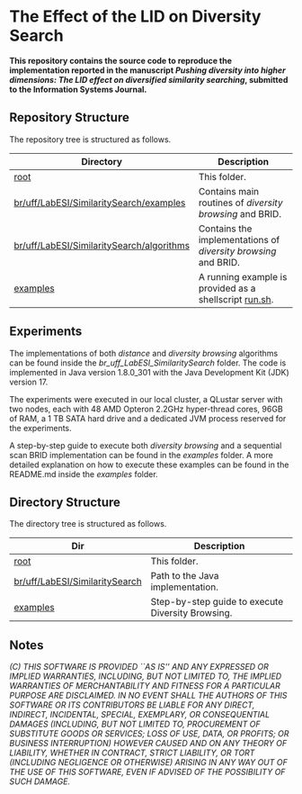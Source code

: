 # The Effect of the LID on Diversity Search

**This repository contains the source code to reproduce the implementation reported in the manuscript _Pushing diversity into higher dimensions: The LID effect on diversified similarity searching_, submitted to the Information Systems Journal.**

## Repository Structure

The repository tree is structured as follows.

| Directory | Description |
| ------ | ------ |
| [root](https://github.com/Jasbick/diversity_browsing)  | This folder. |
| [br/uff/LabESI/SimilaritySearch/examples](https://github.com/Jasbick/LIDEffectOnDivSearch/tree/main/br/uff/LabESI/SimilaritySearch/examples) | Contains main routines of _diversity browsing_ and BRID. |
| [br/uff/LabESI/SimilaritySearch/algorithms](https://github.com/Jasbick/LIDEffectOnDivSearch/tree/main/br/uff/LabESI/SimilaritySearch/algorithms) | Contains the implementations of _diversity browsing_ and BRID. |
| [examples](https://github.com/Jasbick/LIDEffectOnDivSearch/tree/main/examples) | A running example is provided as a shellscript [run.sh](https://github.com/Jasbick/LIDEffectOnDivSearch/tree/main/examples/run.sh). |

## Experiments

The implementations of both _distance_ and _diversity browsing_ algorithms can be found inside the _br\_uff\_LabESI\_SimilaritySearch_ folder. The code is implemented in Java version 1.8.0_301 with the Java Development Kit (JDK) version 17.

The experiments were executed in our local cluster, a QLustar server with two nodes, each with 48 AMD Opteron 2.2GHz hyper-thread cores, 96GB of RAM, a 1 TB SATA hard drive and a dedicated JVM process reserved for the experiments.   

A step-by-step guide to execute both _diversity browsing_ and a sequential scan BRID implementation can be found in the _examples_ folder. A more detailed explanation on how to execute these examples can be found in the README.md inside the _examples_ folder.

## Directory Structure

The directory tree is structured as follows.

| Dir | Description |
| ------ | ------ |
| [root](https://github.com/Jasbick/diversity_browsing)  | This folder. |
| [br/uff/LabESI/SimilaritySearch](https://github.com/Jasbick/LIDEffectOnDivSearch/tree/main/br/uff/LabESI/SimilaritySearch) | Path to the Java implementation. |
| [examples](https://github.com/Jasbick/LIDEffectOnDivSearch/tree/main/examples) | Step-by-step guide to execute Diversity Browsing. |

## Notes

_(C) THIS SOFTWARE IS PROVIDED ``AS IS'' AND ANY EXPRESSED OR IMPLIED WARRANTIES, INCLUDING, BUT NOT LIMITED TO, THE IMPLIED WARRANTIES OF MERCHANTABILITY AND FITNESS FOR A PARTICULAR PURPOSE ARE DISCLAIMED.  IN NO EVENT SHALL THE AUTHORS OF THIS SOFTWARE OR ITS CONTRIBUTORS BE LIABLE FOR ANY DIRECT, INDIRECT, INCIDENTAL, SPECIAL, EXEMPLARY, OR CONSEQUENTIAL DAMAGES (INCLUDING, BUT NOT LIMITED TO, PROCUREMENT OF SUBSTITUTE GOODS OR SERVICES; LOSS OF USE, DATA, OR PROFITS; OR BUSINESS INTERRUPTION) HOWEVER CAUSED AND ON ANY THEORY OF LIABILITY, WHETHER IN CONTRACT, STRICT LIABILITY, OR TORT (INCLUDING NEGLIGENCE OR OTHERWISE) ARISING IN ANY WAY OUT OF THE USE OF THIS SOFTWARE, EVEN IF ADVISED OF THE POSSIBILITY OF SUCH DAMAGE._
